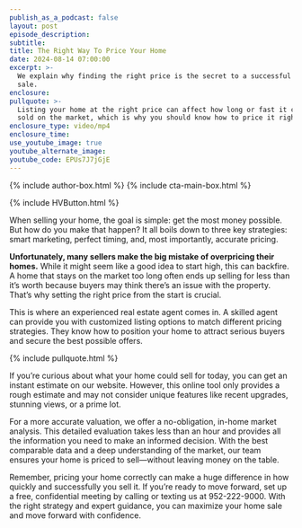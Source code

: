 ```yaml
---
publish_as_a_podcast: false
layout: post
episode_description:
subtitle:
title: The Right Way To Price Your Home
date: 2024-08-14 07:00:00
excerpt: >-
  We explain why finding the right price is the secret to a successful home
  sale. 
enclosure:
pullquote: >-
  Listing your home at the right price can affect how long or fast it can be
  sold on the market, which is why you should know how to price it right. 
enclosure_type: video/mp4
enclosure_time:
use_youtube_image: true
youtube_alternate_image:
youtube_code: EPUs7J7jGjE
---
```


{% include author-box.html %}
{% include cta-main-box.html %}

{% include HVButton.html %}

When selling your home, the goal is simple: get the most money possible. But how do you make that happen? It all boils down to three key strategies: smart marketing, perfect timing, and, most importantly, accurate pricing.

**Unfortunately, many sellers make the big mistake of overpricing their homes.** While it might seem like a good idea to start high, this can backfire. A home that stays on the market too long often ends up selling for less than it’s worth because buyers may think there’s an issue with the property. That’s why setting the right price from the start is crucial.

This is where an experienced real estate agent comes in. A skilled agent can provide you with customized listing options to match different pricing strategies. They know how to position your home to attract serious buyers and secure the best possible offers.

{% include pullquote.html %}

If you’re curious about what your home could sell for today, you can get an instant estimate on our website. However, this online tool only provides a rough estimate and may not consider unique features like recent upgrades, stunning views, or a prime lot.

For a more accurate valuation, we offer a no-obligation, in-home market analysis. This detailed evaluation takes less than an hour and provides all the information you need to make an informed decision. With the best comparable data and a deep understanding of the market, our team ensures your home is priced to sell—without leaving money on the table.

Remember, pricing your home correctly can make a huge difference in how quickly and successfully you sell it. If you’re ready to move forward, set up a free, confidential meeting by calling or texting us at 952-222-9000. With the right strategy and expert guidance, you can maximize your home sale and move forward with confidence.<br>